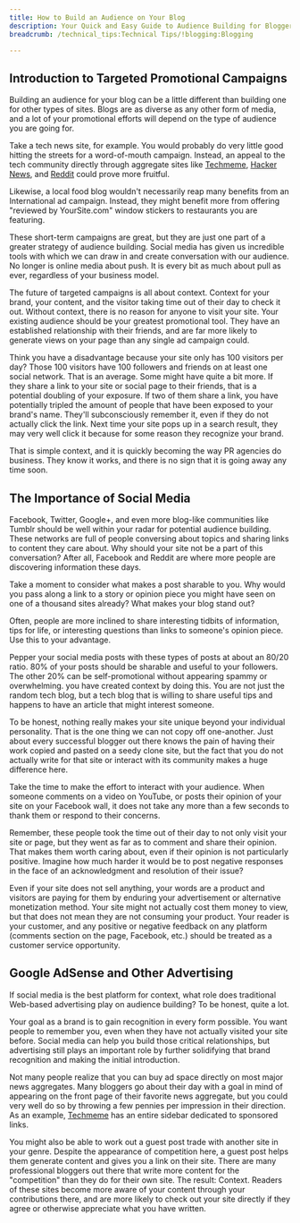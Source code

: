 ```yaml
---
title: How to Build an Audience on Your Blog
description: Your Quick and Easy Guide to Audience Building for Bloggers.
breadcrumb: /technical_tips:Technical Tips/!blogging:Blogging

---
```


Introduction to Targeted Promotional Campaigns
-----

Building an audience for your blog can be a little different than building one for other types of sites. Blogs are as diverse as any other form of media, and a lot of your promotional efforts will depend on the type of audience you are going for.

Take a tech news site, for example. You would probably do very little good hitting the streets for a word-of-mouth campaign. Instead, an appeal to the tech community directly through aggregate sites like [Techmeme][techmeme], [Hacker News][hacker], and [Reddit][reddit] could prove more fruitful.

Likewise, a local food blog wouldn't necessarily reap many benefits from an International ad campaign. Instead, they might benefit more from offering "reviewed by YourSite.com" window stickers to restaurants you are featuring.

These short-term campaigns are great, but they are just one part of a greater strategy of audience building. Social media has given us incredible tools with which we can draw in and create conversation with our audience. No longer is online media about push. It is every bit as much about pull as ever, regardless of your business model.

The future of targeted campaigns is all about context. Context for your brand, your content, and the visitor taking time out of their day to check it out. Without context, there is no reason for anyone to visit your site. Your existing audience should be your greatest promotional tool. They have an established relationship with their friends, and are far more likely to generate views on your page than any single ad campaign could.

Think you have a disadvantage because your site only has 100 visitors per day? Those 100 visitors have 100 followers and friends on at least one social network. That is an average. Some might have quite a bit more. If they share a link to your site or social page to their friends, that is a potential doubling of your exposure. If two of them share a link, you have potentially tripled the amount of people that have been exposed to your brand's name. They'll subconsciously remember it, even if they do not actually click the link. Next time your site pops up in a search result, they may very well click it because for some reason they recognize your brand.

That is simple context, and it is quickly becoming the way PR agencies do business. They know it works, and there is no sign that it is going away any time soon.

The Importance of Social Media
-----

Facebook, Twitter, Google+, and even more blog-like communities like Tumblr should be well within your radar for potential audience building. These networks are full of people conversing about topics and sharing links to content they care about. Why should your site not be a part of this conversation? After all, Facebook and Reddit are where more people are discovering information these days.

Take a moment to consider what makes a post sharable to you. Why would you pass along a link to a story or opinion piece you might have seen on one of a thousand sites already? What makes your blog stand out?

Often, people are more inclined to share interesting tidbits of information, tips for life, or interesting questions than links to someone's opinion piece. Use this to your advantage. 

Pepper your social media posts with these types of posts at about an 80/20 ratio. 80% of your posts should be sharable and useful to your followers. The other 20% can be self-promotional without appearing spammy or overwhelming. you have created context by doing this. You are not just the random tech blog, but a tech blog that is willing to share useful tips and happens to have an article that might interest someone.

To be honest, nothing really makes your site unique beyond your individual personality. That is the one thing we can not copy off one-another. Just about every successful blogger out there knows the pain of having their work copied and pasted on a seedy clone site, but the fact that you do not actually write for that site or interact with its community makes a huge difference here.

Take the time to make the effort to interact with your audience. When someone comments on a video on YouTube, or posts their opinion of your site on your Facebook wall, it does not take any more than a few seconds to thank them or respond to their concerns. 

Remember, these people took the time out of their day to not only visit your site or page, but they went as far as to comment and share their opinion. That makes them worth caring about, even if their opinion is not particularly positive. Imagine how much harder it would be to post negative responses in the face of an acknowledgment and resolution of their issue? 

Even if your site does not sell anything, your words are a product and visitors are paying for them by enduring your advertisement or alternative monetization method. Your site might not actually cost them money to view, but that does not mean they are not consuming your product. Your reader is your customer, and any positive or negative feedback on any platform (comments section on the page, Facebook, etc.) should be treated as a customer service opportunity.

Google AdSense and Other Advertising
-----

If social media is the best platform for context, what role does traditional Web-based advertising play on audience building? To be honest, quite a lot.

Your goal as a brand is to gain recognition in every form possible. You want people to remember you, even when they have not actually visited your site before. Social media can help you build those critical relationships, but advertising still plays an important role by further solidifying that brand recognition and making the initial introduction.

Not many people realize that you can buy ad space directly on most major news aggregates. Many bloggers go about their day with a goal in mind of appearing on the front page of their favorite news aggregate, but you could very well do so by throwing a few pennies per impression in their direction. As an example, [Techmeme][techmeme] has an entire sidebar dedicated to sponsored links. 

You might also be able to work out a guest post trade with another site in your genre. Despite the appearance of competition here, a guest post helps them generate content and gives you a link on their site. There are many professional bloggers out there that write more content for the "competition" than they do for their own site. The result: Context. Readers of these sites become more aware of your content through your contributions there, and are more likely to check out your site directly if they agree or otherwise appreciate what you have written.

[techmeme]: http://techmeme.com
[hacker]: http://hackerne.ws
[reddit]: http://reddit.com